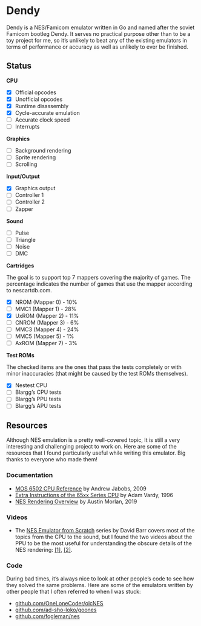 # Dendy

Dendy is a NES/Famicom emulator written in Go and named after the soviet Famicom 
bootleg Dendy. It serves no practical purpose other than to be a toy project for
me, so it’s unlikely to beat any of the existing emulators in terms of 
performance or accuracy as well as unlikely to ever be finished.

## Status

**CPU**

 * [x] Official opcodes
 * [x] Unofficial opcodes
 * [x] Runtime disassembly
 * [x] Cycle-accurate emulation
 * [ ] Accurate clock speed
 * [ ] Interrupts

**Graphics**

 * [ ] Background rendering
 * [ ] Sprite rendering
 * [ ] Scrolling

**Input/Output**

* [x] Graphics output
* [ ] Controller 1
* [ ] Controller 2
* [ ] Zapper

**Sound**

 * [ ] Pulse
 * [ ] Triangle
 * [ ] Noise
 * [ ] DMC

**Cartridges**

The goal is to support top 7 mappers covering the majority of games. The
percentage indicates the number of games that use the mapper according to
nescartdb.com.

 * [x] NROM (Mapper 0) - 10%
 * [ ] MMC1 (Mapper 1) - 28%
 * [x] UxROM (Mapper 2) - 11%
 * [ ] CNROM (Mapper 3) - 6%
 * [ ] MMC3 (Mapper 4) - 24%
 * [ ] MMC5 (Mapper 5) - 1%
 * [ ] AxROM (Mapper 7) - 3%

**Test ROMs**

The checked items are the ones that pass the tests completely or with minor
inaccuracies (that might be caused by the test ROMs themselves).

 * [x] Nestest CPU
 * [ ] Blargg’s CPU tests
 * [ ] Blargg’s PPU tests
 * [ ] Blargg’s APU tests

## Resources

Although NES emulation is a pretty well-covered topic, It is still a very
interesting and challenging project to work on. Here are some of the resources
that I found particularly useful while writing this emulator. Big thanks to
everyone who made them!

### Documentation

 * [MOS 6502 CPU Reference](https://web.archive.org/web/20210429110213/http://obelisk.me.uk/6502/) by Andrew Jabobs, 2009
 * [Extra Instructions of the 65xx Series CPU](http://www.ffd2.com/fridge/docs/6502-NMOS.extra.opcodes) by Adam Vardy, 1996
 * [NES Rendering Overview](https://austinmorlan.com/posts/nes_rendering_overview/) by Austin Morlan, 2019

### Videos

 * The [NES Emulator from Scratch](nesemu) series by David Barr covers most of
   the topics from the CPU to the sound, but I found the two videos about the 
   PPU to be the most useful for understanding the obscure details of the NES
   rendering: [[1]][ppu1], [[2]][ppu2].

[nesemu]: https://www.youtube.com/playlist?list=PLrOv9FMX8xJHqMvSGB_9G9nZZ_4IgteYf
[ppu1]: https://www.youtube.com/watch?v=-THeUXqR3zY&list=PLrOv9FMX8xJHqMvSGB_9G9nZZ_4IgteYf&index=5
[ppu2]: https://www.youtube.com/watch?v=cksywUTZxlY&list=PLrOv9FMX8xJHqMvSGB_9G9nZZ_4IgteYf&index=6

### Code

During bad times, it’s always nice to look at other people’s code to see how
they solved the same problems. Here are some of the emulators written by other
people that I often referred to when I was stuck:

 * [github.com/OneLoneCoder/olcNES](https://github.com/OneLoneCoder/olcNES)
 * [github.com/ad-sho-loko/goones](https://github.com/ad-sho-loko/goones)
 * [github.com/fogleman/nes](https://github.com/fogleman/nes)
